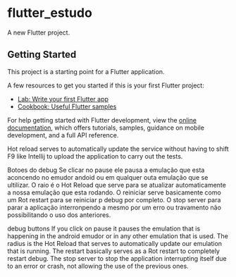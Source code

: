 # flutter_estudo

A new Flutter project.

## Getting Started

This project is a starting point for a Flutter application.

A few resources to get you started if this is your first Flutter project:

- [Lab: Write your first Flutter app](https://docs.flutter.dev/get-started/codelab)
- [Cookbook: Useful Flutter samples](https://docs.flutter.dev/cookbook)

For help getting started with Flutter development, view the
[online documentation](https://docs.flutter.dev/), which offers tutorials,
samples, guidance on mobile development, and a full API reference.

Hot reload serves to automatically update the service without having to shift F9 like Intellij to upload the application to carry out the tests.


Botoes do debug
Se clicar no pause ele pausa a emulação que esta aconcendo no emudor andoid ou em qualquer outa emulação que se ultilizar.
O raio é o Hot Reload que serve para se atualizar automaticamente a nossa emulação que esta rodando.
O reiniciar serve basicamente como um Rot restart para se reiniciar p debug por completo.
O stop server para parar a aplicação interronpendo a mesmo por um erro ou travamento não possibilitando o uso dos anteriores.

debug buttons
If you click on pause it pauses the emulation that is happening in the android emudor or in any other emulation that is used.
The radius is the Hot Reload that serves to automatically update our emulation that is running.
The restart basically serves as a Rot restart to completely restart debug.
The stop server to stop the application interrupting itself due to an error or crash, not allowing the use of the previous ones.